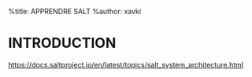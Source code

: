%title: APPRENDRE SALT
%author: xavki


# INTRODUCTION


https://docs.saltproject.io/en/latest/topics/salt_system_architecture.html

